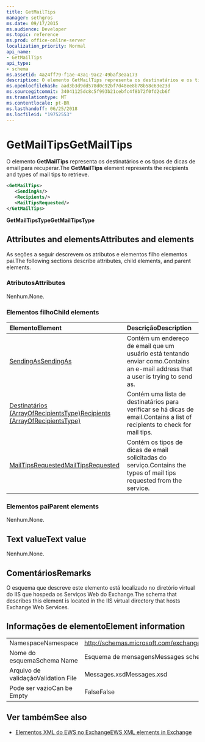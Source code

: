 ```yaml
---
title: GetMailTips
manager: sethgros
ms.date: 09/17/2015
ms.audience: Developer
ms.topic: reference
ms.prod: office-online-server
localization_priority: Normal
api_name:
- GetMailTips
api_type:
- schema
ms.assetid: 4a24ff79-f1ae-43a1-9ac2-49baf3eaa173
description: O elemento GetMailTips representa os destinatários e os tipos de dicas de email para recuperar.
ms.openlocfilehash: aad3b3d9dd578d0c92bf7d48ee8b78b58c63e23d
ms.sourcegitcommit: 34041125dc8c5f993b21cebfc4f8b72f0fd2cb6f
ms.translationtype: MT
ms.contentlocale: pt-BR
ms.lasthandoff: 06/25/2018
ms.locfileid: "19752553"
---
```

# <a name="getmailtips"></a><span data-ttu-id="d97d4-103">GetMailTips</span><span class="sxs-lookup"><span data-stu-id="d97d4-103">GetMailTips</span></span>

<span data-ttu-id="d97d4-104">O elemento **GetMailTips** representa os destinatários e os tipos de dicas de email para recuperar.</span><span class="sxs-lookup"><span data-stu-id="d97d4-104">The **GetMailTips** element represents the recipients and types of mail tips to retrieve.</span></span> 
  
```XML
<GetMailTips>
   <SendingAs/>
   <Recipients/>
   <MailTipsRequested/>
</GetMailTips>
```

 <span data-ttu-id="d97d4-105">**GetMailTipsType**</span><span class="sxs-lookup"><span data-stu-id="d97d4-105">**GetMailTipsType**</span></span>
## <a name="attributes-and-elements"></a><span data-ttu-id="d97d4-106">Attributes and elements</span><span class="sxs-lookup"><span data-stu-id="d97d4-106">Attributes and elements</span></span>

<span data-ttu-id="d97d4-107">As seções a seguir descrevem os atributos e elementos filho elementos pai.</span><span class="sxs-lookup"><span data-stu-id="d97d4-107">The following sections describe attributes, child elements, and parent elements.</span></span>
  
### <a name="attributes"></a><span data-ttu-id="d97d4-108">Atributos</span><span class="sxs-lookup"><span data-stu-id="d97d4-108">Attributes</span></span>

<span data-ttu-id="d97d4-109">Nenhum.</span><span class="sxs-lookup"><span data-stu-id="d97d4-109">None.</span></span>
  
### <a name="child-elements"></a><span data-ttu-id="d97d4-110">Elementos filho</span><span class="sxs-lookup"><span data-stu-id="d97d4-110">Child elements</span></span>

|<span data-ttu-id="d97d4-111">**Elemento**</span><span class="sxs-lookup"><span data-stu-id="d97d4-111">**Element**</span></span>|<span data-ttu-id="d97d4-112">**Descrição**</span><span class="sxs-lookup"><span data-stu-id="d97d4-112">**Description**</span></span>|
|:-----|:-----|
|[<span data-ttu-id="d97d4-113">SendingAs</span><span class="sxs-lookup"><span data-stu-id="d97d4-113">SendingAs</span></span>](sendingas.md) <br/> |<span data-ttu-id="d97d4-114">Contém um endereço de email que um usuário está tentando enviar como.</span><span class="sxs-lookup"><span data-stu-id="d97d4-114">Contains an e-mail address that a user is trying to send as.</span></span>  <br/> |
|[<span data-ttu-id="d97d4-115">Destinatários (ArrayOfRecipientsType)</span><span class="sxs-lookup"><span data-stu-id="d97d4-115">Recipients (ArrayOfRecipientsType)</span></span>](recipients-arrayofrecipientstype.md) <br/> |<span data-ttu-id="d97d4-116">Contém uma lista de destinatários para verificar se há dicas de email.</span><span class="sxs-lookup"><span data-stu-id="d97d4-116">Contains a list of recipients to check for mail tips.</span></span>  <br/> |
|[<span data-ttu-id="d97d4-117">MailTipsRequested</span><span class="sxs-lookup"><span data-stu-id="d97d4-117">MailTipsRequested</span></span>](mailtipsrequested.md) <br/> |<span data-ttu-id="d97d4-118">Contém os tipos de dicas de email solicitadas do serviço.</span><span class="sxs-lookup"><span data-stu-id="d97d4-118">Contains the types of mail tips requested from the service.</span></span>  <br/> |
   
### <a name="parent-elements"></a><span data-ttu-id="d97d4-119">Elementos pai</span><span class="sxs-lookup"><span data-stu-id="d97d4-119">Parent elements</span></span>

<span data-ttu-id="d97d4-120">Nenhum.</span><span class="sxs-lookup"><span data-stu-id="d97d4-120">None.</span></span>
  
## <a name="text-value"></a><span data-ttu-id="d97d4-121">Text value</span><span class="sxs-lookup"><span data-stu-id="d97d4-121">Text value</span></span>

<span data-ttu-id="d97d4-122">Nenhum.</span><span class="sxs-lookup"><span data-stu-id="d97d4-122">None.</span></span>
  
## <a name="remarks"></a><span data-ttu-id="d97d4-123">Comentários</span><span class="sxs-lookup"><span data-stu-id="d97d4-123">Remarks</span></span>

<span data-ttu-id="d97d4-124">O esquema que descreve este elemento está localizado no diretório virtual do IIS que hospeda os Serviços Web do Exchange.</span><span class="sxs-lookup"><span data-stu-id="d97d4-124">The schema that describes this element is located in the IIS virtual directory that hosts Exchange Web Services.</span></span>
  
## <a name="element-information"></a><span data-ttu-id="d97d4-125">Informações de elemento</span><span class="sxs-lookup"><span data-stu-id="d97d4-125">Element information</span></span>

|||
|:-----|:-----|
|<span data-ttu-id="d97d4-126">Namespace</span><span class="sxs-lookup"><span data-stu-id="d97d4-126">Namespace</span></span>  <br/> |http://schemas.microsoft.com/exchange/services/2006/messages  <br/> |
|<span data-ttu-id="d97d4-127">Nome do esquema</span><span class="sxs-lookup"><span data-stu-id="d97d4-127">Schema Name</span></span>  <br/> |<span data-ttu-id="d97d4-128">Esquema de mensagens</span><span class="sxs-lookup"><span data-stu-id="d97d4-128">Messages schema</span></span>  <br/> |
|<span data-ttu-id="d97d4-129">Arquivo de validação</span><span class="sxs-lookup"><span data-stu-id="d97d4-129">Validation File</span></span>  <br/> |<span data-ttu-id="d97d4-130">Messages.xsd</span><span class="sxs-lookup"><span data-stu-id="d97d4-130">Messages.xsd</span></span>  <br/> |
|<span data-ttu-id="d97d4-131">Pode ser vazio</span><span class="sxs-lookup"><span data-stu-id="d97d4-131">Can be Empty</span></span>  <br/> |<span data-ttu-id="d97d4-132">False</span><span class="sxs-lookup"><span data-stu-id="d97d4-132">False</span></span>  <br/> |
   
## <a name="see-also"></a><span data-ttu-id="d97d4-133">Ver também</span><span class="sxs-lookup"><span data-stu-id="d97d4-133">See also</span></span>



- [<span data-ttu-id="d97d4-134">Elementos XML do EWS no Exchange</span><span class="sxs-lookup"><span data-stu-id="d97d4-134">EWS XML elements in Exchange</span></span>](ews-xml-elements-in-exchange.md)

